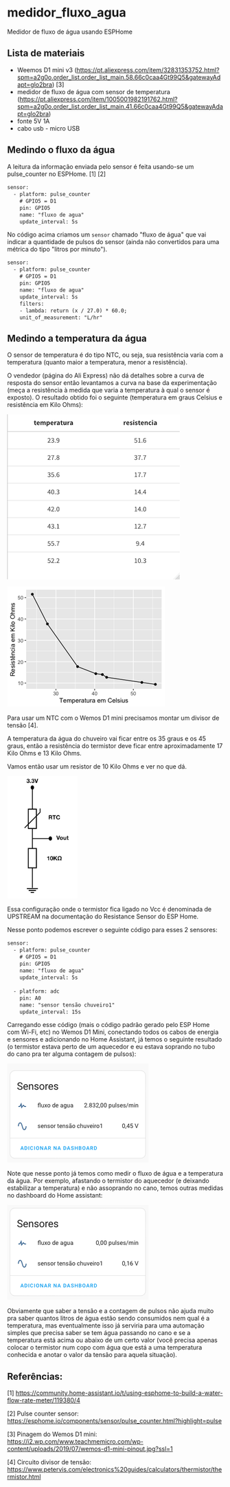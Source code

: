 # medidor_fluxo_agua
Medidor de fluxo de água usando ESPHome

## Lista de materiais

- Weemos D1 mini v3 (https://pt.aliexpress.com/item/32831353752.html?spm=a2g0o.order_list.order_list_main.58.66c0caa4Gt99Q5&gatewayAdapt=glo2bra) [3]
- medidor de fluxo de água com sensor de temperatura (https://pt.aliexpress.com/item/1005001982191762.html?spm=a2g0o.order_list.order_list_main.41.66c0caa4Gt99Q5&gatewayAdapt=glo2bra)
- fonte 5V 1A
- cabo usb - micro USB

## Medindo o fluxo da água

A leitura da informação enviada pelo sensor é feita usando-se um pulse_counter no ESPHome. [1] [2]
  
    sensor:
      - platform: pulse_counter
        # GPIO5 = D1
        pin: GPIO5
        name: "fluxo de agua"
        update_interval: 5s

No código acima criamos um `sensor` chamado "fluxo de água" que vai indicar
a quantidade de pulsos do sensor (ainda não convertidos para uma métrica
do tipo "litros por minuto").


    sensor:
      - platform: pulse_counter
        # GPIO5 = D1
        pin: GPIO5
        name: "fluxo de agua"
        update_interval: 5s
        filters:
        - lambda: return (x / 27.0) * 60.0;
        unit_of_measurement: "L/hr"


## Medindo a temperatura da água

O sensor de temperatura é do tipo NTC, ou seja, sua resistência varia com a temperatura (quanto maior a temperatura, menor a resistência).

O vendedor (página do Ali Express) não dá detalhes sobre a curva de resposta do sensor então levantamos a curva na base da experimentação (meça a resistência à medida que varia a temperatura à qual o sensor é exposto). O resultado obtido foi o seguinte (temperatura em graus Celsius e resistência em Kilo Ohms):

![Tabela com dados da curva do termistor](tabela_curva_termistor.png)

![Gráfico com os dados](curva_termistor.png)

Para usar um NTC com o Wemos D1 mini precisamos montar um divisor de tensão [4].

A temperatura da água do chuveiro vai ficar entre os 35 graus e os 45 graus, então
a resistência do termistor deve ficar entre aproximadamente 17 Kilo Ohms e 13 Kilo Ohms.

Vamos então usar um resistor de 10 Kilo Ohms e ver no que dá.

![Divisor de tensão](divisor_de_tensao2.png)

Essa configuração onde o termistor fica ligado no Vcc é denominada de UPSTREAM na documentação do 
Resistance Sensor do ESP Home.

Nesse ponto podemos escrever o seguinte código para esses 2 sensores:

    sensor:
      - platform: pulse_counter
        # GPIO5 = D1
        pin: GPIO5
        name: "fluxo de agua"
        update_interval: 5s
    
      - platform: adc
        pin: A0
        name: "sensor tensão chuveiro1"
        update_interval: 15s

Carregando esse código (mais o código padrão gerado pelo ESP Home com Wi-Fi, etc) no Wemos D1 Mini, conectando todos os cabos de energia e sensores
e adicionando no Home Assistant, já temos o seguinte resultado (o termistor estava perto de um
aquecedor e eu estava soprando no tubo do cano pra ter alguma contagem de pulsos):

![Sensores do Wemos D1 Mini no dashboard do Home Assistant](sensores_no_dashboard_1.png)

Note que nesse ponto já temos como medir o fluxo de água e a temperatura da água.
Por exemplo, afastando o termistor do aquecedor (e deixando estabilizar a temperatura) e
não assoprando no cano, temos outras medidas no dashboard do Home assistant:

![Sensores com medidas diferentes para fluxo de água e temperatura](sensores_no_dashboard_2.png)

Obviamente que saber a tensão e a contagem de pulsos não ajuda muito pra saber quantos 
litros de água estão sendo consumidos nem qual é a temperatura, mas eventualmente isso já serviria
para uma automação simples que precisa saber se tem água passando no cano e se a temperatura está
acima ou abaixo de um certo valor (você precisa apenas colocar o termistor num copo com 
água que está a uma temperatura conhecida e anotar o valor da tensão para aquela situação).


## Referências:

[1] https://community.home-assistant.io/t/using-esphome-to-build-a-water-flow-rate-meter/119380/4

[2] Pulse counter sensor: https://esphome.io/components/sensor/pulse_counter.html?highlight=pulse

[3] Pinagem do Wemos D1 mini: https://i2.wp.com/www.teachmemicro.com/wp-content/uploads/2019/07/wemos-d1-mini-pinout.jpg?ssl=1

[4] Circuito divisor de tensão: https://www.petervis.com/electronics%20guides/calculators/thermistor/thermistor.html



